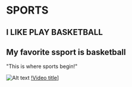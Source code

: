 # SPORTS
## I LIKE PLAY BASKETBALL
## My favorite ssport is basketball 
"This is where sports begin!"

![Alt text](https://lrabm.wordpress.com/wp-content/uploads/2020/06/sports-image-low-res.jpg)
[!Video title](https://www.youtube.com/watch?v=u7AbRqauz7E)]
